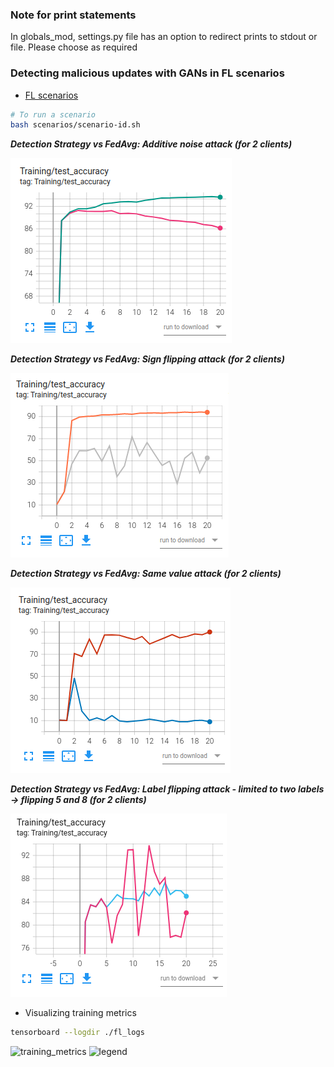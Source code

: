 ### Note for print statements
In globals_mod, settings.py file has an option to redirect prints to stdout or file. Please choose as required

### Detecting malicious updates with GANs in FL scenarios

* [FL scenarios](scenarios)

```bash
# To run a scenario
bash scenarios/scenario-id.sh
```
***Detection Strategy vs FedAvg: Additive noise attack (for 2 clients)***

![additive_noise](img/additive-noise-attack.png)

***Detection Strategy vs FedAvg: Sign flipping attack (for 2 clients)***

![sign_flipping](img/sign-flipping-attack.png)

***Detection Strategy vs FedAvg: Same value attack (for 2 clients)***

![same_value](img/same-value-attack.png)

***Detection Strategy vs FedAvg: Label flipping attack - limited to two labels -> flipping 5 and 8 (for 2 clients)***

![label_flipping](img/label-flipping-attack.png)

* Visualizing training metrics
```bash
tensorboard --logdir ./fl_logs
```

![training_metrics](img/training_metrics.png)
![legend](img/legend.png)
